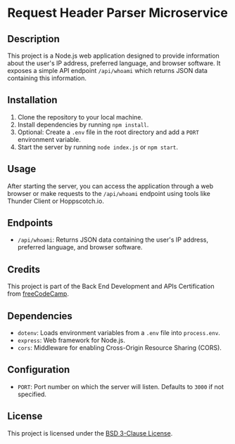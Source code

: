 # Request Header Parser Microservice

## Description

This project is a Node.js web application designed to provide information about the user's IP address, preferred language, and browser software. It exposes a simple API endpoint `/api/whoami` which returns JSON data containing this information.

## Installation

1. Clone the repository to your local machine.
2. Install dependencies by running `npm install`.
3. Optional: Create a `.env` file in the root directory and add a `PORT` environment variable.
4. Start the server by running `node index.js` or `npm start`.

## Usage

After starting the server, you can access the application through a web browser or make requests to the `/api/whoami` endpoint using tools like Thunder Client or Hoppscotch.io.

## Endpoints

- `/api/whoami`: Returns JSON data containing the user's IP address, preferred language, and browser software.

## Credits

This project is part of the Back End Development and APIs Certification from [freeCodeCamp](https://www.freecodecamp.org/).

## Dependencies

- `dotenv`: Loads environment variables from a `.env` file into `process.env`.
- `express`: Web framework for Node.js.
- `cors`: Middleware for enabling Cross-Origin Resource Sharing (CORS).

## Configuration

- `PORT`: Port number on which the server will listen. Defaults to `3000` if not specified.

## License

This project is licensed under the [BSD 3-Clause License](LICENSE).
